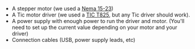 - A stepper motor (we used a [Nema 15-23](https://www.pololu.com/category/140/nema-23-stepper-motors))
- A Tic motor driver (we used a [TIC T825](https://www.pololu.com/product/3131), but any Tic driver should work).
- A power supply with enough power to run the driver and motor. (You'll need to set up the current value depending on your motor and your driver)
- Connection cables (USB, power supply leads, etc)
